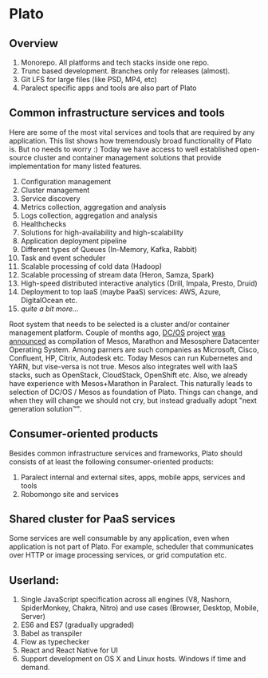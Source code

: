 # Plato

## Overview

1. Monorepo. All platforms and tech stacks inside one repo. 
2. Trunc based development. Branches only for releases (almost).
3. Git LFS for large files (like PSD, MP4, etc)
4. Paralect specific apps and tools are also part of Plato

## Common infrastructure services and tools

Here are some of the most vital services and tools that are required 
by any application. This list shows how tremendously broad
functionality of Plato is. But no needs to worry :) Today we have
access to well established open-source cluster and container management
solutions that provide implementation for many listed features.

1. Configuration management 
1. Cluster management
1. Service discovery 
1. Metrics collection, aggregation and analysis 
1. Logs collection, aggregation and analysis
1. Healthchecks 
1. Solutions for high-availability and high-scalability
1. Application deployment pipeline 
1. Different types of Queues (In-Memory, Kafka, Rabbit)
1. Task and event scheduler
1. Scalable processing of cold data (Hadoop)
1. Scalable processing of stream data (Heron, Samza, Spark)
1. High-speed distributed interactive analytics (Drill, Impala, Presto, Druid)
1. Deployment to top IaaS (maybe PaaS) services: AWS, Azure, DigitalOcean etc.
1. _quite a bit more..._

Root system that needs to be selected is a cluster and/or container management platform. 
Couple of months ago, [DC/OS][2] project [was announced][1] as compilation of Mesos, Marathon and
Mesosphere Datacenter Operating System. Among parners are such companies as Microsoft, Cisco, 
Confluent, HP, Citrix, Autodesk etc. Today Mesos can run Kubernetes and YARN, but vise-versa is
not true. Mesos also integrates well with IaaS stacks, such as OpenStack, CloudStack, OpenShift etc.
Also, we already have experience with Mesos+Marathon in Paralect. This naturally leads to selection
of DC/OS / Mesos as foundation of Plato. Things can change, and when they will change we should not 
cry, but instead gradually adopt "next generation solution™".


## Consumer-oriented products

Besides common infrastructure services and frameworks, Plato should 
consists of at least the following consumer-oriented products:

1. Paralect internal and external sites, apps, mobile apps, services and tools
2. Robomongo site and services

## Shared cluster for PaaS services

Some services are well consumable by any application, even when application
is not part of Plato. For example, scheduler that communicates over HTTP or 
image processing services, or grid computation etc. 


## Userland:

1. Single JavaScript specification across all engines (V8, Nashorn, SpiderMonkey, Chakra, Nitro) and use cases (Browser, Desktop, Mobile, Server)
2. ES6 and ES7 (gradually upgraded)
3. Babel as transpiler
4. Flow as typechecker
5. React and React Native for UI 
6. Support development on OS X and Linux hosts. Windows if time and demand. 


[1]: https://mesosphere.com/blog/2016/04/19/open-source-dcos/
[2]: https://dcos.io/
